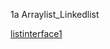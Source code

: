 1a Arraylist_Linkedlist

[listinterface1](https://github.com/Chirashri/Advanced_Java/blob/main/Arraylist_linkedlist/1a.png.png)
